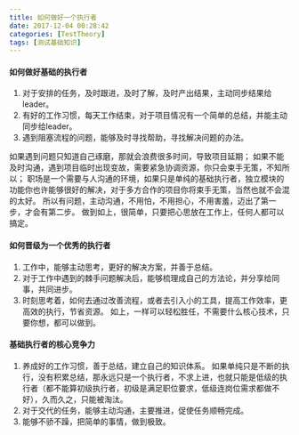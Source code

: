 ```yaml
---
title: 如何做好一个执行者
date: 2017-12-04 00:28:42
categories: [TestTheory]
tags: [测试基础知识]
---
```


#### 如何做好基础的执行者
1. 对于安排的任务，及时跟进，及时了解，及时产出结果，主动同步结果给leader。
2. 有好的工作习惯，每天工作结束，对于项目情况有一个简单的总结，并能主动同步给leader。
3. 遇到阻塞流程的问题，能够及时寻找帮助，寻找解决问题的办法。

  <!--more-->

  如果遇到问题只知道自己琢磨，那就会浪费很多时间，导致项目延期；
  如果不能及时沟通，遇到项目临时出现变故，需要紧急协调资源，你只会束手无策，不知所以；
  职场是一个需要与人沟通的环境，如果只是单纯的基础执行者，独立模块的功能你也许能够很好的解决，对于多方合作的项目你将束手无策，当然也就不会混的太好。
  所以有问题，主动沟通，不用怕，不用担心，不用害羞，迈出了第一步，才会有第二步。
做到如上，很简单，只要把心思放在工作上，任何人都可以搞定。

#### 如何晋级为一个优秀的执行者
1. 工作中，能够主动思考，更好的解决方案，并善于总结。
2. 对于工作中遇到的棘手问题解决后，能够梳理成自己的方法论，并分享给同事，共同进步。
3. 时刻思考着，如何去通过改善流程，或者去引入小的工具，提高工作效率，更高效的执行，节省资源。
如上，一样可以轻松胜任，不需要什么核心技术，只要你想，都可以做到。

#### 基础执行者的核心竞争力
1. 养成好的工作习惯，善于总结，建立自己的知识体系。
  如果单纯只是不断的执行，没有积累总结，那永远只是一个执行者，不求上进，也就只能是低级的执行者（都不能算初级执行者，初级是满足职位要求，低级连岗位需求都做不好），久而久之，只能被淘汰。
2. 对于交代的任务，能够主动沟通，主要推进，促使任务顺畅完成。
3. 能够不骄不躁，把简单的事情，做到极致。
